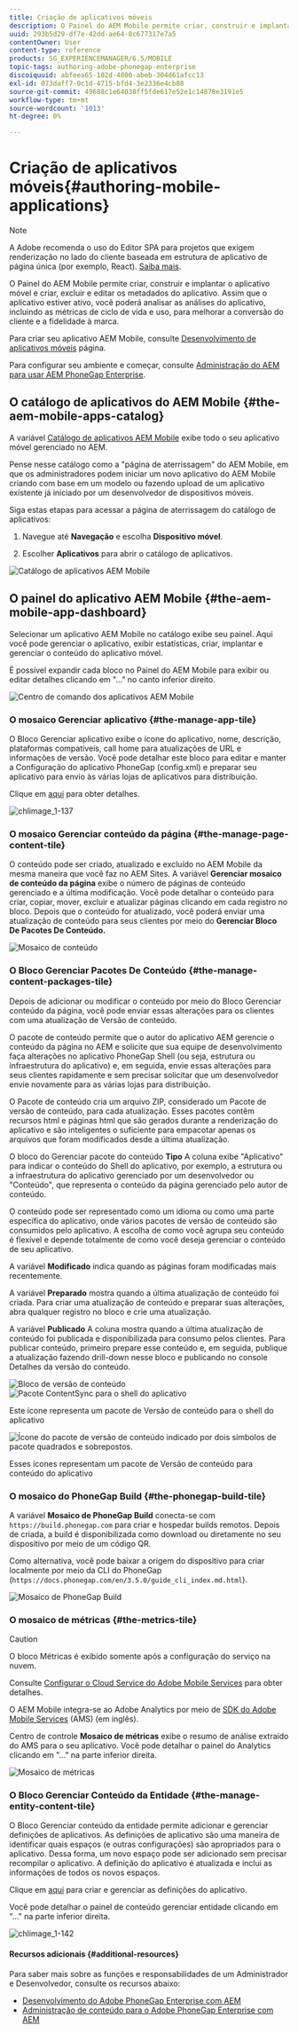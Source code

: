 ```yaml
---
title: Criação de aplicativos móveis
description: O Painel do AEM Mobile permite criar, construir e implantar o aplicativo móvel, criar, excluir e editar metadados do aplicativo. Siga esta página para saber mais.
uuid: 293b5d29-df7e-42dd-ae64-8c677317e7a5
contentOwner: User
content-type: reference
products: SG_EXPERIENCEMANAGER/6.5/MOBILE
topic-tags: authoring-adobe-phonegap-enterprise
discoiquuid: abfeea65-102d-4800-abeb-304d61afcc13
exl-id: 073daff7-0c1d-4715-bfd4-3e2336e4cb88
source-git-commit: 49688c1e64038ff5fde617e52e1c14878e3191e5
workflow-type: tm+mt
source-wordcount: '1013'
ht-degree: 0%

---
```


# Criação de aplicativos móveis{#authoring-mobile-applications}

>[!NOTE]
>
>A Adobe recomenda o uso do Editor SPA para projetos que exigem renderização no lado do cliente baseada em estrutura de aplicativo de página única (por exemplo, React). [Saiba mais](/help/sites-developing/spa-overview.md).

O Painel do AEM Mobile permite criar, construir e implantar o aplicativo móvel e criar, excluir e editar os metadados do aplicativo. Assim que o aplicativo estiver ativo, você poderá analisar as análises do aplicativo, incluindo as métricas de ciclo de vida e uso, para melhorar a conversão do cliente e a fidelidade à marca.

Para criar seu aplicativo AEM Mobile, consulte [Desenvolvimento de aplicativos móveis](/help/mobile/building-app-mobile-phonegap.md) página.

Para configurar seu ambiente e começar, consulte [Administração do AEM para usar AEM PhoneGap Enterprise](/help/mobile/administer-phonegap.md).

## O catálogo de aplicativos do AEM Mobile {#the-aem-mobile-apps-catalog}

A variável [Catálogo de aplicativos AEM Mobile](http://localhost:4502/aem/apps.html/content/phonegap) exibe todo o seu aplicativo móvel gerenciado no AEM.

Pense nesse catálogo como a &quot;página de aterrissagem&quot; do AEM Mobile, em que os administradores podem iniciar um novo aplicativo do AEM Mobile criando com base em um modelo ou fazendo upload de um aplicativo existente já iniciado por um desenvolvedor de dispositivos móveis.

Siga estas etapas para acessar a página de aterrissagem do catálogo de aplicativos:

1. Navegue até **Navegação** e escolha **Dispositivo móvel**.

1. Escolher **Aplicativos** para abrir o catálogo de aplicativos.

![Catálogo de aplicativos AEM Mobile](assets/chlimage_1-135.png)

## O painel do aplicativo AEM Mobile {#the-aem-mobile-app-dashboard}

Selecionar um aplicativo AEM Mobile no catálogo exibe seu painel. Aqui você pode gerenciar o aplicativo, exibir estatísticas, criar, implantar e gerenciar o conteúdo do aplicativo móvel.

É possível expandir cada bloco no Painel do AEM Mobile para exibir ou editar detalhes clicando em &quot;...&quot; no canto inferior direito.

![Centro de comando dos aplicativos AEM Mobile](assets/chlimage_1-136.png)

### O mosaico Gerenciar aplicativo {#the-manage-app-tile}

O Bloco Gerenciar aplicativo exibe o ícone do aplicativo, nome, descrição, plataformas compatíveis, call home para atualizações de URL e informações de versão. Você pode detalhar este bloco para editar e manter a Configuração do aplicativo PhoneGap (config.xml) e preparar seu aplicativo para envio às várias lojas de aplicativos para distribuição.

Clique em [aqui](/help/mobile/phonegap-app-details-tile.md) para obter detalhes.

![chlimage_1-137](assets/chlimage_1-137.png)

### O mosaico Gerenciar conteúdo da página {#the-manage-page-content-tile}

O conteúdo pode ser criado, atualizado e excluído no AEM Mobile da mesma maneira que você faz no AEM Sites. A variável **Gerenciar mosaico de conteúdo da página** exibe o número de páginas de conteúdo gerenciado e a última modificação. Você pode detalhar o conteúdo para criar, copiar, mover, excluir e atualizar páginas clicando em cada registro no bloco. Depois que o conteúdo for atualizado, você poderá enviar uma atualização de conteúdo para seus clientes por meio do **Gerenciar Bloco De Pacotes De Conteúdo.**

![Mosaico de conteúdo](assets/chlimage_1-138.png)

### O Bloco Gerenciar Pacotes De Conteúdo {#the-manage-content-packages-tile}

Depois de adicionar ou modificar o conteúdo por meio do Bloco Gerenciar conteúdo da página, você pode enviar essas alterações para os clientes com uma atualização de Versão de conteúdo.

O pacote de conteúdo permite que o autor do aplicativo AEM gerencie o conteúdo da página no AEM e solicite que sua equipe de desenvolvimento faça alterações no aplicativo PhoneGap Shell (ou seja, estrutura ou infraestrutura do aplicativo) e, em seguida, envie essas alterações para seus clientes rapidamente e sem precisar solicitar que um desenvolvedor envie novamente para as várias lojas para distribuição.

O Pacote de conteúdo cria um arquivo ZIP, considerado um Pacote de versão de conteúdo, para cada atualização. Esses pacotes contêm recursos html e páginas html que são gerados durante a renderização do aplicativo e são inteligentes o suficiente para empacotar apenas os arquivos que foram modificados desde a última atualização.

O bloco do Gerenciar pacote do conteúdo **Tipo** A coluna exibe &quot;Aplicativo&quot; para indicar o conteúdo do Shell do aplicativo, por exemplo, a estrutura ou a infraestrutura do aplicativo gerenciado por um desenvolvedor ou &quot;Conteúdo&quot;, que representa o conteúdo da página gerenciado pelo autor de conteúdo.

O conteúdo pode ser representado como um idioma ou como uma parte específica do aplicativo, onde vários pacotes de versão de conteúdo são consumidos pelo aplicativo. A escolha de como você agrupa seu conteúdo é flexível e depende totalmente de como você deseja gerenciar o conteúdo de seu aplicativo.

A variável **Modificado** indica quando as páginas foram modificadas mais recentemente.

A variável **Preparado** mostra quando a última atualização de conteúdo foi criada. Para criar uma atualização de conteúdo e preparar suas alterações, abra qualquer registro no bloco e crie uma atualização.

A variável **Publicado** A coluna mostra quando a última atualização de conteúdo foi publicada e disponibilizada para consumo pelos clientes. Para publicar conteúdo, primeiro prepare esse conteúdo e, em seguida, publique a atualização fazendo drill-down nesse bloco e publicando no console Detalhes da versão do conteúdo.

![Bloco de versão de conteúdo](assets/chlimage_1-139.png) ![Pacote ContentSync para o shell do aplicativo](do-not-localize/chlimage_1-5.png)

Este ícone representa um pacote de Versão de conteúdo para o shell do aplicativo

![Ícone do pacote de versão de conteúdo indicado por dois símbolos de pacote quadrados e sobrepostos.](do-not-localize/chlimage_1-6.png)

Esses ícones representam um pacote de Versão de conteúdo para conteúdo do aplicativo

### O mosaico do PhoneGap Build {#the-phonegap-build-tile}

A variável **Mosaico de PhoneGap Build** conecta-se com `https://build.phonegap.com` para criar e hospedar builds remotos. Depois de criada, a build é disponibilizada como download ou diretamente no seu dispositivo por meio de um código QR.

Como alternativa, você pode baixar a origem do dispositivo para criar localmente por meio da CLI do PhoneGap (`https://docs.phonegap.com/en/3.5.0/guide_cli_index.md.html`).

![Mosaico de PhoneGap Build](assets/chlimage_1-140.png)

### O mosaico de métricas {#the-metrics-tile}

>[!CAUTION]
>
>O bloco Métricas é exibido somente após a configuração do serviço na nuvem.
>
>Consulte [Configurar o Cloud Service do Adobe Mobile Services](/help/mobile/configure-adobe-mobile-cloud-service.md) para obter detalhes.

O AEM Mobile integra-se ao Adobe Analytics por meio de [SDK do Adobe Mobile Services](https://experienceleague.adobe.com/docs/mobile.html?lang=en) (AMS) (em inglês).

Centro de controle **Mosaico de métricas** exibe o resumo de análise extraído do AMS para o seu aplicativo. Você pode detalhar o painel do Analytics clicando em &quot;...&quot; na parte inferior direita.

![Mosaico de métricas](assets/chlimage_1-141.png)

### O Bloco Gerenciar Conteúdo da Entidade {#the-manage-entity-content-tile}

O Bloco Gerenciar conteúdo da entidade permite adicionar e gerenciar definições de aplicativos. As definições de aplicativo são uma maneira de identificar quais espaços (e outras configurações) são apropriados para o aplicativo. Dessa forma, um novo espaço pode ser adicionado sem precisar recompilar o aplicativo. A definição do aplicativo é atualizada e inclui as informações de todos os novos espaços.

Clique em [aqui](/help/mobile/phonegap-app-definitions.md) para criar e gerenciar as definições do aplicativo.

Você pode detalhar o painel de conteúdo gerenciar entidade clicando em &quot;...&quot; na parte inferior direita.

![chlimage_1-142](assets/chlimage_1-142.png)

#### Recursos adicionais {#additional-resources}

Para saber mais sobre as funções e responsabilidades de um Administrador e Desenvolvedor, consulte os recursos abaixo:

* [Desenvolvimento do Adobe PhoneGap Enterprise com AEM](/help/mobile/developing-in-phonegap.md)
* [Administração de conteúdo para o Adobe PhoneGap Enterprise com AEM](/help/mobile/administer-phonegap.md)
